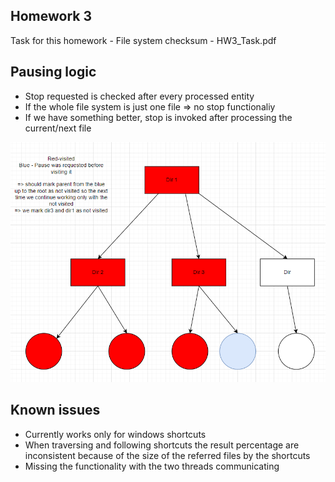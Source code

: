 ## Homework 3

Task for this homework - File system checksum - HW3_Task.pdf

## Pausing logic

- Stop requested is checked after every processed entity
- If the whole file system is just one file => no stop functionaliy
- If we have something better, stop is invoked after processing the current/next file

![alt text](image.png)

## Known issues

- Currently works only for windows shortcuts
- When traversing and following shortcuts the result percentage are inconsistent because of the size of the referred files by the shortcuts
- Missing the functionality with the two threads communicating